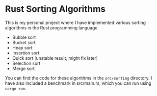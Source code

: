 # Rust Sorting Algorithms

This is my personal project where I have implemented various sorting algorithms in the Rust programming language.

- Bubble sort
- Bucket sort
- Heap sort
- Insertion sort
- Quick sort (unstable result, might fix later)
- Selection sort
- Merge sort

You can find the code for these algorithms in the `src/sorting` directory. I have also included a benchmark in src/main.rs, which you can run using `cargo run`.
